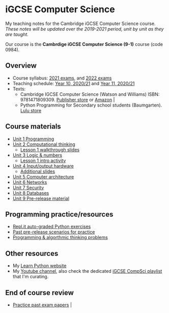 # iGCSE Computer Science

My teaching notes for the Cambridge iGCSE Computer Science course. *These notes will be updated over the 2019-2021 period, unit by unit as they are taught.*

Our course is the **Cambrdige iGCSE Computer Science (9-1)** course (code 0984).

## Overview

* Course syllabus: [2021 exams](distribute/syllabus-2021.pdf), and [2022 exams](distribute/syllabus-2022.pdf)
* Teaching schedule: [Year 10, 2020/21](planner-2020-20201-y10.pdf) and [Year 11, 2020/21](planner-2020-20201-y10.pdf)
* Texts:
   * Cambridge IGCSE Computer Science (Watson and Williams) ISBN: 9781471809309. [Publisher store](https://www.hoddereducation.co.uk/subjects/ict/products/14-16/cambridge-igcse-computer-science) or [Amazon](https://www.amazon.com/Cambridge-IGCSE-Computer-Science-Watson/dp/1471809307) |
   * Python Programming for Secondary school students (Baumgarten). [Lulu store](http://www.lulu.com/shop/paul-baumgarten/python-programming-for-secondary-school-students/paperback/product-24448947.html)

## Course materials

* [Unit 1 Programming](igcse-1-programming.pdf)
* [Unit 2 Computational thinking](igcse-2-computational-thinking.pdf)
    * [Lesson 1 walkthrough slides](igcse-2-computational-thinking-slides.pdf)
* [Unit 3 Logic & numbers](igcse-3-logic-and-numbers.pdf)
    * [Lesson 1 intro activity](igcse-3-intro-activity.pdf)
* [Unit 4 Input/output hardware](igcse-4-io-hardware.pdf)
    * [Additional slides](igcse-4-io-hardware-2019-slides.pdf)
* [Unit 5 Computer architecture](igcse-5-computer-architecture.pdf)
* [Unit 6 Networks](igcse-6-networks.pdf)
* [Unit 7 Security](igcse-7-security.pdf)
* [Unit 8 Databases](igcse-5-databases.pdf)
* [Unit 9 Pre-release material](igcse-9-pre-release.pdf)

## Programming practice/resources

* [Repl.it auto-graded Python exercises](https://repl.it/data/classrooms/share/9d68c5288e184810f61b489d14ccfa54)
* [Past pre-release scenarios for practice](distribute/past-pre-release-scenarios.pdf)
* [Programming & algorthmic thinking problems](https://pbaumgarten.com/problems)

## Other resources

* My [Learn Python website](https://pbaumgarten.com/python)
* My [Youtube channel](https://youtube.com/pbaumgarten), also check the dedicated [iGCSE CompSci playlist](https://www.youtube.com/playlist?list=PLM-syYolLbsxQPkjCUOwNAugoldsLyFr2) that I'm curating.

## End of course review

* [Practice past exam papers](https://www.cambridgeinternational.org/programmes-and-qualifications/cambridge-igcse-9-1-computer-science-0984/past-papers/) |

